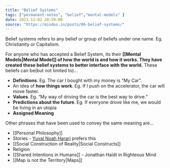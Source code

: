 ```yaml
---
title: "Belief Systems"
tags: ["permanent-notes", "belief","mental-models" ]
date: 2021-12-02 20:59:00
source: "https://mindos.in/posts/06-belief-systems/"
---
```


Belief systems refers to any belief or group of beliefs under one name. Eg. Christianity or Capitalism.

For anyone who has accepted a Belief System, its their **[[Mental Models|Mental Model]] of how the world is and how it works. They have created these belief systems to better interface with the world.** These beliefs can be(but not limited to)…

-   **Definitions**. Eg. The car I bought with my money is “My Car”.
-   An idea of **how things work**. Eg. If I push on the accelerator, the car will move faster.
-   **Values**. Eg. “My way of driving the car is the best way to drive.”
-   **Predictions about the future**. Eg. If everyone drove like me, we would be living in an utopia
-   **Assigned Meaning**

Other phrases that have been used to convey the same meaning are...

-   [[Personal Philosophy]]
-   Stories - [Yuval Noah Harari](https://www.nytimes.com/interactive/2021/11/08/magazine/yuval-noah-harari-interview.html) prefers this
-  [[Social Construction of Reality|Social Constructs]]
-   Religion
-  [[Shared Intentions in Humans]] - Jonathan Haidt in Righteous Mind 
- [[Map is not the Territory|Maps]]
